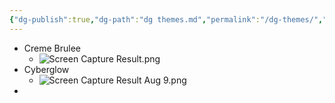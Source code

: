 ```yaml
---
{"dg-publish":true,"dg-path":"dg themes.md","permalink":"/dg-themes/","noteIcon":"","updated":"2024-08-09T01:27:22.477+05:30"}
---
```


- Creme Brulee
	- ![Screen Capture Result.png](/img/user/Screen%20Capture%20Result.png)
- Cyberglow
	- ![Screen Capture Result Aug 9.png](/img/user/Screen%20Capture%20Result%20Aug%209.png)
- 